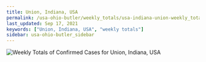 ```yaml
---
title: Union, Indiana, USA
permalink: /usa-ohio-butler/weekly_totals/usa-indiana-union-weekly_totals.html
last_updated: Sep 17, 2021
keywords: ["Union, Indiana, USA", "weekly totals"]
sidebar: usa-ohio-butler_sidebar
---
```


![Weekly Totals of Confirmed Cases for Union, Indiana, USA](/covid_tracker/images/graphs/usa-indiana-union-weekly_totals_graph.png)

